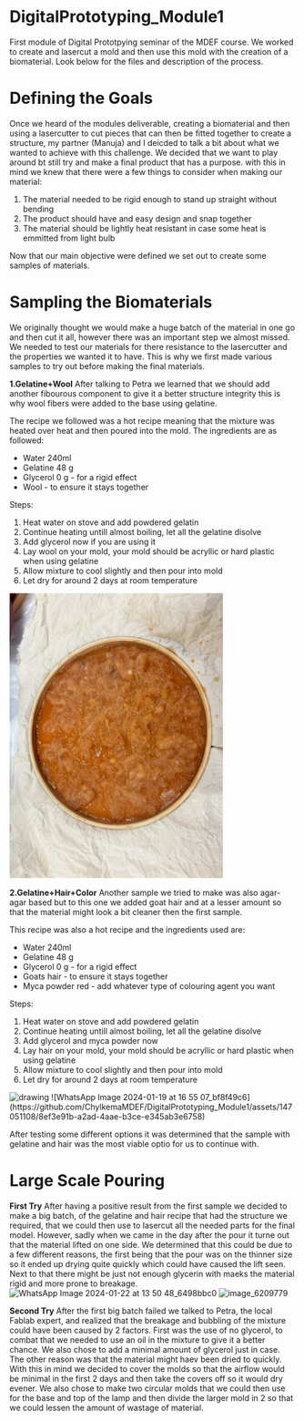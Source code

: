 # DigitalPrototyping_Module1
First module of Digital Prototpying seminar of the MDEF course. We worked to create and lasercut a mold and then use this mold with the creation of a biomaterial. Look below for the files and description of the process.

# Defining the Goals
Once we heard of the modules deliverable, creating a biomaterial and then using a lasercutter to cut pieces that can then be fitted together to create a structure, my partner (Manuja) and I deicded to talk a bit about what we wanted to achieve with this challenge. We decided that we want to play around bt still try and make a final product that has a purpose. with this in mind we knew that there were a few things to consider when making our material:

1. The material needed to be rigid enough to stand up straight without bending
2. The product should have and easy design and snap together
3. The material should be lightly heat resistant in case some heat is emmitted from light bulb

Now that our main objective were defined we set out to create some samples of materials.

# Sampling the Biomaterials

We originally thought we would make a huge batch of the material in one go and then cut it all, however there was an important step we almost missed. We needed to test our materials for there resistance to the lasercutter and the properties we wanted it to have. This is why we first made various samples to try out before making the final materials.

**1.Gelatine+Wool**
After talking to Petra we learned that we should add another fibourous component to give it a better structure integrity this is why wool fibers were added to the base using gelatine. 

The recipe we followed was a hot recipe meaning that the mixture was heated over heat and then poured into the mold. The ingredients are as followed:
- Water 240ml
- Gelatine 48 g
- Glycerol 0 g - for a rigid effect
- Wool - to ensure it stays together

Steps:
1. Heat water on stove and add powdered gelatin
2. Continue heating untill almost boiling, let all the gelatine disolve
3. Add glycerol now if you are using it
4. Lay wool on your mold, your mold should be acryllic or hard plastic when using gelatine
5. Allow mixture to cool slightly and then pour into mold
6. Let dry for around 2 days at room temperature
   
<img src="assets/WoolTest.jpg" alt="drawing" height="500"/>

**2.Gelatine+Hair+Color**
Another sample we tried to make was also agar-agar based but to this one we added goat hair and at a lesser amount so that the material might look a bit cleaner then the first sample. 

This recipe was also a hot recipe and the ingredients used are:
- Water 240ml
- Gelatine 48 g
- Glycerol 0 g - for a rigid effect
- Goats hair - to ensure it stays together
- Myca powder red - add whatever type of colouring agent you want

Steps:
1. Heat water on stove and add powdered gelatin
2. Continue heating untill almost boiling, let all the gelatine disolve
3. Add glycerol and myca powder now
4. Lay hair on your mold, your mold should be acryllic or hard plastic when using gelatine
5. Allow mixture to cool slightly and then pour into mold
6. Let dry for around 2 days at room temperature

<img src="drawing.jpg" alt="drawing" width="200"/>
![WhatsApp Image 2024-01-19 at 16 55 07_bf8f49c6](https://github.com/ChylkemaMDEF/DigitalPrototyping_Module1/assets/147051108/8ef3e91b-a2ad-4aae-b3ce-e345ab3e6758)

After testing some different options it was determined that the sample with gelatine and hair was the most viable optio for us to continue with. 

# Large Scale Pouring

 **First Try**
 After having a positive result from the first sample we decided to make a big batch, of the gelatine and hair recipe that had the structure we required, that we could then use to lasercut all the needed parts for the final model. However, sadly when we came in the day after the pour it turne out that the material lifted on one side. We determined that this could be due to a few different reasons, the first being that the pour was on the thinner size so it ended up drying quite quickly which could have caused the lift seen. Next to that there might be just not enough glycerin with maeks the material rigid and more prone to breakage. 
![WhatsApp Image 2024-01-22 at 13 50 48_6498bbc0](https://github.com/ChylkemaMDEF/DigitalPrototyping_Module1/assets/147051108/b6d2a0ff-66ec-44be-8171-38a77cbda3c9)
![image_6209779](https://github.com/ChylkemaMDEF/DigitalPrototyping_Module1/assets/147051108/1795416e-c132-4799-864d-b4694744d7dc)

**Second Try**
After the first big batch failed we talked to Petra, the local Fablab expert, and realized that the breakage and bubbling of the mixture could have been caused by 2 factors. First was the use of no glycerol, to combat that we needed to use an oil in the mixture to give it a better chance. We also chose to add a minimal amount of glycerol just in case. The other reason was that the material might haev been dried to quickly. With this in mind we decided to cover the molds so that the airflow would be minimal in the first 2 days and then take the covers off so it would dry evener. We also chose to make two circular molds that we could then use for the base and top of the lamp and then divide the larger mold in 2 so that we could lessen the amount of wastage of material.




